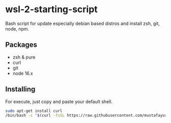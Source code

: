 # wsl-2-starting-script
Bash script for update especially debian based distros and install zsh, git, node, npm.

## Packages
- zsh & pure
- curl
- git
- node 16.x

## Installing
For execute, just copy and paste your default shell.
```bash
sudo apt-get install curl
/bin/bash -c "$(curl -fsSL https://raw.githubusercontent.com/mustafayurdakul/wsl-2-starting-script/main/default.sh)"
```
